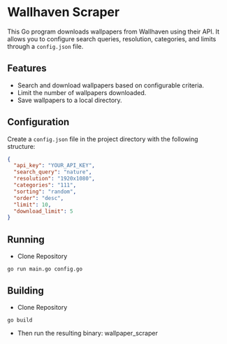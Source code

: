 # Wallhaven Scraper

This Go program downloads wallpapers from Wallhaven using their API. It allows you to configure search queries, resolution, categories, and limits through a `config.json` file.

## Features

- Search and download wallpapers based on configurable criteria.
- Limit the number of wallpapers downloaded.
- Save wallpapers to a local directory.

## Configuration

Create a `config.json` file in the project directory with the following structure:

```json
{
  "api_key": "YOUR_API_KEY",
  "search_query": "nature",
  "resolution": "1920x1080",
  "categories": "111",
  "sorting": "random",
  "order": "desc",
  "limit": 10,
  "download_limit": 5
}
```

## Running
- Clone Repository
```
go run main.go config.go
```

## Building
- Clone Repository
```
go build
```
- Then run the resulting binary: wallpaper_scraper